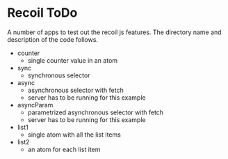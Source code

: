 # Recoil ToDo

A number of apps to test out the recoil js features.
The directory name and description of the code follows.

- counter
  - single counter value in an atom
- sync
  - synchronous selector
- async
  - asynchronous selector with fetch
  - server has to be running for this example
- asyncParam
  - parametrized asynchronous selector with fetch
  - server has to be running for this example
- list1
  - single atom with all the list items
- list2
  - an atom for each list item
